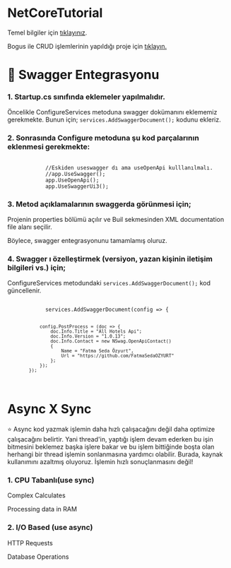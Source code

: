 # NetCoreTutorial


<p>Temel bilgiler için <a href="https://github.com/FatmaSedaOZYURT/NetCoreStartup">tıklayınız</a>.</p>

Bogus ile CRUD işlemlerinin yapıldığı proje için <a href="https://github.com/FatmaSedaOZYURT/NetCoreTutorial/tree/master/UserManagementAPI">tıklayın.</a>


<h1>🚀 Swagger Entegrasyonu</h1>
<h3>1. Startup.cs sınıfında eklemeler yapılmalıdır.</h3>
<p>Öncelikle ConfigureServices metoduna swagger dokümanını eklememiz gerekmekte. Bunun için; <code>services.AddSwaggerDocument();</code> kodunu ekleriz.</p>
<h3>2. Sonrasında Configure metoduna şu kod parçalarının eklenmesi gerekmekte:</h3>
<code>
            //Eskiden useswagger dı ama useOpenApi kulllanılmalı.
            //app.UseSwagger();
            app.UseOpenApi();
            app.UseSwaggerUi3(); 
</code>

<h3>3. Metod açıklamalarının swaggerda görünmesi için;</h3>
<p>Projenin properties bölümü açılır ve Buil sekmesinden XML documentation file alanı seçilir.</p>

<p>Böylece, swagger entegrasyonunu tamamlamış oluruz.<p>

<h3>4. Swagger ı özelleştirmek (versiyon, yazan kişinin iletişim bilgileri vs.) için;</h3>
<p>ConfigureServices metodundaki  <code>services.AddSwaggerDocument();</code> kod güncellenir. </p>
<code>
            services.AddSwaggerDocument(config => {

                config.PostProcess = (doc => {
                    doc.Info.Title = "All Hotels Api";
                    doc.Info.Version = "1.0.13";
                    doc.Info.Contact = new NSwag.OpenApiContact()
                    {
                        Name = "Fatma Seda Özyurt",
                        Url = "https://github.com/FatmaSedaOZYURT"
                    };
                });
            });
</code>

<h1>Async X Sync</h1>
⭐ Async kod yazmak işlemin daha hızlı çalışacağını değil daha optimize çalışacağını belirtir. Yani thread'in, yaptığı işlem devam ederken bu işin bitmesini beklemez başka işlere bakar ve bu işlem bittiğinde boşta olan herhangi bir thread işlemin sonlanmasına yardımcı olabilir. Burada, kaynak kullanımını azaltmış oluyoruz. İşlemin hızlı sonuçlanmasını değil!
<h3>1. CPU Tabanlı(use sync)</h3>
<p>Complex Calculates</p>
<p>Processing data in RAM</p>
<h3>2. I/O Based (use async)</h3>
<p>HTTP Requests</p>
<p>Database Operations</p>
